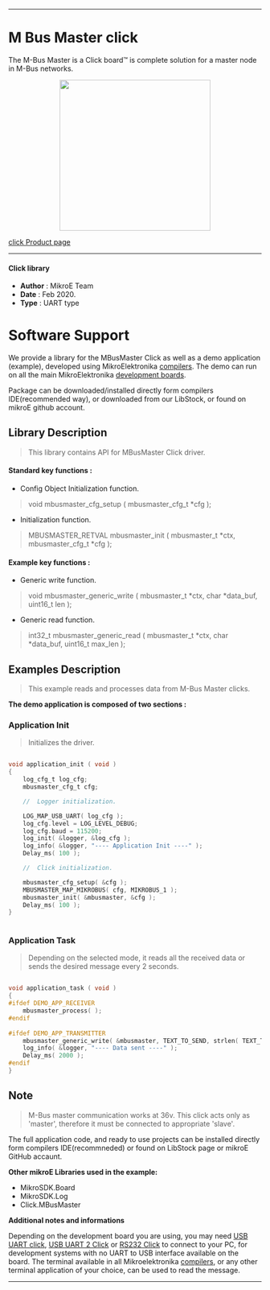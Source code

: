
---
# M Bus Master click

The M-Bus Master is a Click board™ is complete solution for a master node in M-Bus networks.

<p align="center">
  <img src="https://download.mikroe.com/images/click_for_ide/mbusmaster_click.png" height=300px>
</p>

[click Product page](https://www.mikroe.com/m-bus-master-click)

---


#### Click library 

- **Author**        : MikroE Team
- **Date**          : Feb 2020.
- **Type**          : UART type


# Software Support

We provide a library for the MBusMaster Click 
as well as a demo application (example), developed using MikroElektronika 
[compilers](https://shop.mikroe.com/compilers). 
The demo can run on all the main MikroElektronika [development boards](https://shop.mikroe.com/development-boards).

Package can be downloaded/installed directly form compilers IDE(recommended way), or downloaded from our LibStock, or found on mikroE github account. 

## Library Description

> This library contains API for MBusMaster Click driver.

#### Standard key functions :

- Config Object Initialization function.
> void mbusmaster_cfg_setup ( mbusmaster_cfg_t *cfg ); 
 
- Initialization function.
> MBUSMASTER_RETVAL mbusmaster_init ( mbusmaster_t *ctx, mbusmaster_cfg_t *cfg );

#### Example key functions :

- Generic write function.
> void mbusmaster_generic_write ( mbusmaster_t *ctx, char *data_buf, uint16_t len );

- Generic read function.
> int32_t mbusmaster_generic_read ( mbusmaster_t *ctx, char *data_buf, uint16_t max_len );

## Examples Description

> This example reads and processes data from M-Bus Master clicks.

**The demo application is composed of two sections :**

### Application Init 

> Initializes the driver.

```c

void application_init ( void )
{
    log_cfg_t log_cfg;
    mbusmaster_cfg_t cfg;

    //  Logger initialization.

    LOG_MAP_USB_UART( log_cfg );
    log_cfg.level = LOG_LEVEL_DEBUG;
    log_cfg.baud = 115200;
    log_init( &logger, &log_cfg );
    log_info( &logger, "---- Application Init ----" );
    Delay_ms( 100 );

    //  Click initialization.

    mbusmaster_cfg_setup( &cfg );
    MBUSMASTER_MAP_MIKROBUS( cfg, MIKROBUS_1 );
    mbusmaster_init( &mbusmaster, &cfg );
    Delay_ms( 100 );
}
  
```

### Application Task

> Depending on the selected mode, it reads all the received data or sends the desired message every 2 seconds.

```c

void application_task ( void )
{
#ifdef DEMO_APP_RECEIVER
    mbusmaster_process( );
#endif    
    
#ifdef DEMO_APP_TRANSMITTER
    mbusmaster_generic_write( &mbusmaster, TEXT_TO_SEND, strlen( TEXT_TO_SEND ) );
    log_info( &logger, "---- Data sent ----" );
    Delay_ms( 2000 );
#endif  
}  

```

## Note

> M-Bus master communication works at 36v.
> This click acts only as 'master', therefore it must be connected to appropriate 'slave'.

The full application code, and ready to use projects can be  installed directly form compilers IDE(recommneded) or found on LibStock page or mikroE GitHub accaunt.

**Other mikroE Libraries used in the example:** 

- MikroSDK.Board
- MikroSDK.Log
- Click.MBusMaster

**Additional notes and informations**

Depending on the development board you are using, you may need 
[USB UART click](https://shop.mikroe.com/usb-uart-click), 
[USB UART 2 Click](https://shop.mikroe.com/usb-uart-2-click) or 
[RS232 Click](https://shop.mikroe.com/rs232-click) to connect to your PC, for 
development systems with no UART to USB interface available on the board. The 
terminal available in all Mikroelektronika 
[compilers](https://shop.mikroe.com/compilers), or any other terminal application 
of your choice, can be used to read the message.



---
